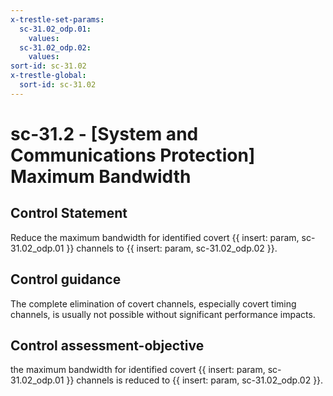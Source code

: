 ```yaml
---
x-trestle-set-params:
  sc-31.02_odp.01:
    values:
  sc-31.02_odp.02:
    values:
sort-id: sc-31.02
x-trestle-global:
  sort-id: sc-31.02
---
```


# sc-31.2 - \[System and Communications Protection\] Maximum Bandwidth

## Control Statement

Reduce the maximum bandwidth for identified covert {{ insert: param, sc-31.02_odp.01 }} channels to {{ insert: param, sc-31.02_odp.02 }}.

## Control guidance

The complete elimination of covert channels, especially covert timing channels, is usually not possible without significant performance impacts.

## Control assessment-objective

the maximum bandwidth for identified covert {{ insert: param, sc-31.02_odp.01 }} channels is reduced to {{ insert: param, sc-31.02_odp.02 }}.
